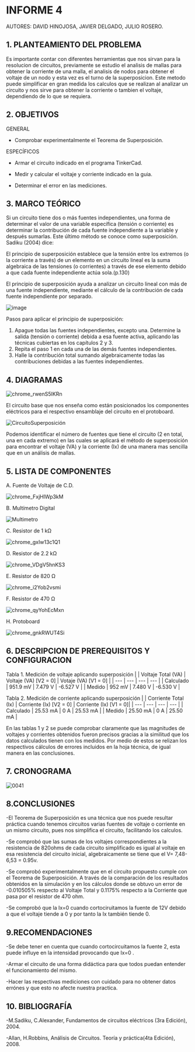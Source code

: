 # INFORME 4

AUTORES: DAVID HINOJOSA,
         JAVIER DELGADO,
         JULIO ROSERO.

## 1. PLANTEAMIENTO DEL PROBLEMA
Es importante contar con diferentes herramientas que nos sirvan para la resolucion de circuitos, previamente se estudio el analisis de mallas para obtener la corriente de una malla, el analisis de nodos para obtener el voltaje de un nodo y esta vez es el turno de la superposicion. Este metodo puede simplificar en gran medida los calculos que se realizan al analizar un circuito y nos sirve para obtener la corriente o tambien el voltaje, dependiendo de lo que se requiera.
## 2. OBJETIVOS
GENERAL

- Comprobar experimentalmente el Teorema de Superposición.

ESPECÍFICOS

- Armar el circuito indicado en el programa TinkerCad.

- Medir y calcular el voltaje y corriente indicado en la guia.

- Determinar el error en las mediciones.


## 3. MARCO TEÓRICO 
Si un circuito tiene dos o más fuentes independientes, una forma de determinar el valor de una variable específica (tensión o corriente) es determinar la contribución de cada fuente independiente a la variable y después sumarlas. Este último método se conoce como superposición. Sadiku (2004) dice:

El principio de superposición establece que la tensión entre los extremos (o la corriente a través) de un elemento en un circuito lineal es la suma algebraica de las tensiones (o corrientes) a través de ese elemento debido a que cada fuente independiente actúa sola.(p.130)

El principio de superposición ayuda a analizar un circuito lineal con más de una fuente independiente, mediante el cálculo de la contribución de cada fuente independiente por separado. 

![image](https://user-images.githubusercontent.com/64505672/86199459-ca432600-bb1f-11ea-885d-704b37e5f886.png)

Pasos para aplicar el principio de superposición:
1. Apague todas las fuentes independientes, excepto una. Determine la salida (tensión o corriente) debida a esa fuente activa, aplicando las técnicas cubiertas en los capítulos 2 y 3.
2. Repita el paso 1 en cada una de las demás fuentes independientes.
3. Halle la contribución total sumando algebraicamente todas las contribuciones debidas a las fuentes independientes.


## 4. DIAGRAMAS



![chrome_rwenS5IKRn](https://user-images.githubusercontent.com/66037763/86203161-ea77e280-bb29-11ea-8777-ae63bd163266.png)



El circuito base que nos enseña como están posicionados los componentes eléctricos para el respectivo ensamblaje del circuito en el protoboard. 



![CircuitoSuperposición](https://user-images.githubusercontent.com/66037763/86204933-5a886780-bb2e-11ea-9f76-262823f08566.png)



Podemos identificar el número de fuentes que tiene el circuito (2 en total, una en cada extremo) en las cuales se aplicará el método de superposición para 
encontrar el voltaje (VA) y la corriente (Ix) de una manera mas sencilla que en un análisis de mallas.

## 5. LISTA DE COMPONENTES
A. Fuente de Voltaje de C.D.


![chrome_FxjHlWp3kM](https://user-images.githubusercontent.com/66037763/84236034-96df1f80-aabc-11ea-9159-3d2235bc315b.png)


B. Multímetro Digital

![Multimetro](https://user-images.githubusercontent.com/66037763/86204443-252f4a00-bb2d-11ea-8508-0edf4c96af71.png)


C. Resistor de 1 kΩ


![chrome_gxIw13c1Q1](https://user-images.githubusercontent.com/66037763/86204259-aafec580-bb2c-11ea-9077-c7547372cc76.png)


D. Resistor de 2.2 kΩ


![chrome_VDgV5hnKS3](https://user-images.githubusercontent.com/66037763/86204472-34ae9300-bb2d-11ea-84d2-02c17b97de6a.png)


E. Resistor de 820 Ω


![chrome_i2Yob2vsmi](https://user-images.githubusercontent.com/66037763/86204372-f6b16f00-bb2c-11ea-8486-014eb547b11f.png)


F. Resistor de 470 Ω


![chrome_qyYohEcMxn](https://user-images.githubusercontent.com/66037763/86204405-09c43f00-bb2d-11ea-972d-91ed7bde2ee1.png)


H. Protoboard

![chrome_gnkRWUT4Si](https://user-images.githubusercontent.com/66037763/84236208-e9b8d700-aabc-11ea-9985-2e94ef9d6adb.png)


## 6. DESCRIPCION DE PREREQUISITOS Y CONFIGURACION
Tabla 1.  Medición de voltaje aplicando superposición
|                    | Voltaje Total (VA) | Voltaje (VA) [V2 = 0] | Votaje (VA) [V1 = 0] |
|           ---      |         ---        |     ---               |     ---              |
|     Calculado      |      951.9 mV      |         7.479 V       |       -6.527 V       | 
|      Medido        |      952 mV        |         7.480 V       |       -6.530 V       |

Tabla 2.  Medición de corriente aplicando superposición
|                    | Corriente Total (Ix) | Corriente (Ix) [V2 = 0] | Corriente (Ix) [V1 = 0]|
|           ---      |         ---          |                ---      |                ---     |
|     Calculado      |       25.53 mA       |            0 A          |          25.53 mA      | 
|      Medido        |       25.50 mA       |            0 A          |          25.50 mA      |

En las tablas 1 y 2 se puede comprobar claramente que las magnitudes de voltajes y corrientes obtenidos fueron precisos gracias a la similitud que los datos calculados tienen con los medidos. Por medio de estos se relizan los respectivos cálculos de errores incluidos en la hoja técnica, de igual manera en las conclusiones.

## 7. CRONOGRAMA
![0041](https://user-images.githubusercontent.com/66037557/86209632-9f190080-bb38-11ea-8124-2261b92d44ac.png)



## 8.CONCLUSIONES
-El Teorema de Superposición es una técnica que nos puede resultar práctica cuando tenemos circuitos varias fuentes de voltaje o corriente en un mismo circuito, pues nos simplifica el circuito, facilitando los calculos.

-Se comprobó que las sumas de los voltajes correspondientes a la resistencia de 820ohms de cada circuito simplificado es igual al voltaje en esa resistencia del circuito inicial, algebraicamente se tiene que el V= 7,48-6,53 = 0.95v.

-Se comprobó experimentalmente que en el circuito propuesto cumple con el Teorema de Superposición. A través de la comparación de los resultados obtenidos en la simulación y en  los cálculos donde se obtuvo un error de -0.010505% respecto al Voltaje Total y 0.1175% respecto a la Corriente que pasa por el resistor de 470 ohm.

-Se comprobó que la Ix=0 cuando cortociruitamos la fuente de 12V debido a que el voltaje tiende a 0 y por tanto la Ix también tiende 0.
## 9.RECOMENDACIONES

-Se debe tener en cuenta que cuando cortocircuitamos la fuente 2, esta puede influye en la intensidad provocando que Ix=0 .

-Armar el circuito de una forma didáctica para que todos puedan entender el funcionamiento del mismo.

-Hacer las respectivas mediciones con cuidado para no obtener datos errónes y que esto no afecte nuestra practica.






## 10. BIBLIOGRAFÍA

-M.Sadiku, C.Alexander, Fundamentos de circuitos eléctricos (3ra Edición), 2004.

-Allan, H.Robbins, Análisis de Circuitos. Teoría y práctica(4ta Edición), 2008.
